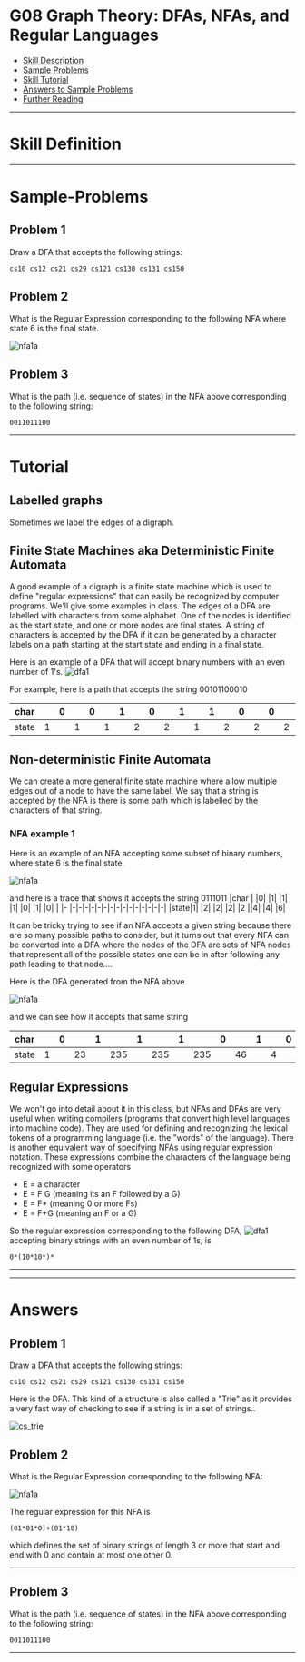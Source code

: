 # G08 Graph Theory: DFAs, NFAs, and Regular Languages



* [Skill Description](#skill-description)
* [Sample Problems](#Sample-Problems)
* [Skill Tutorial](#Tutorial)
* [Answers to Sample Problems](#Answers)
* [Further Reading](#Reading)

---


# Skill Definition




---

# Sample-Problems

## Problem 1
Draw a DFA that accepts the following strings:
```
cs10 cs12 cs21 cs29 cs121 cs130 cs131 cs150
```

## Problem 2
What is the Regular Expression corresponding to the following NFA where state 6 is the final state.

![nfa1a](nfa1a.png)

## Problem 3
What is the path (i.e. sequence of states) in the NFA above corresponding to the following string:
```
0011011100
```

---

# Tutorial

## Labelled graphs
Sometimes we label the edges of a digraph.

## Finite State Machines aka Deterministic Finite Automata
A good example of a digraph is a finite state machine which is used to define "regular expressions" that can easily
be recognized by computer programs. We'll give some examples in class. The edges of a DFA are labelled with characters from some alphabet. One of the nodes is identified as the start state, and one or more nodes are final states. A string of characters
is accepted by the DFA if it can be generated by a character labels on a path starting at the start state and ending in a final state.

Here is an example of a DFA that will accept binary numbers with an even number of 1's.
![dfa1](dfa1.png)

For example, here is a path that accepts the string 00101100010

|char | |0| |0| |1 ||0| |1| |1| |0| |0| |0| |1| |0| |
|-    |-|-|-|-|-|-|-|-|-|-|-|-|-|-|-|-|-|-|-|-|-|-|-|
|state|1| |1| |1| |2| |2| |1| |2| |2| |2| |2| |1| |1|


## Non-deterministic Finite Automata
We can create a more general finite state machine where allow multiple edges out of a node to have the same label.
We say that a string is accepted by the NFA is there is some path which is labelled by the characters of that string.

### NFA example 1
Here is an example of an NFA accepting some subset of binary numbers, where state 6 is the final state.

![nfa1a](nfa1a.png)

and here is a trace that shows it accepts the string 0111011
|char | |0| |1| |1| |1| |0| |1| |0| |
|-    |-|-|-|-|-|-|-|-|-|-|-|-|-|-|-|
|state|1| |2| |2| |2| |2 ||4| |4| |6|

It can be tricky trying to see if an NFA accepts a given string because there are so many possible paths to consider,
but it turns out that every NFA can be converted into a DFA where the nodes of the DFA are sets of NFA nodes that
represent all of the possible states one can be in after following any path leading to that node....

Here is the DFA generated from the NFA above

![nfa1a](nfa1b.png)

and we can see how it accepts that same string

|char | |0|  |1|   |1|   |1|   |0|  |1| |0| |
|-    |-|-|- |-|-  |-|-  |-|-  |-|- |-|-|-|-|
|state|1| |23| |235| |235| |235| |46| |4| |6|


## Regular Expressions

We won't go into detail about it in this class, but NFAs and DFAs are very useful when writing compilers (programs that
convert high level languages into machine code). They are used for defining and recognizing the lexical tokens of a
programming language (i.e. the "words" of the language). There is another equivalent way of specifying NFAs using
regular expression notation. These expressions combine the characters of the language being recognized with some operators
* E = a character
* E = F G   (meaning its an F followed by a G)
* E = F*  (meaning 0 or more Fs)
* E = F+G (meaning an F or a G)

So the regular expression corresponding to the following DFA, 
![dfa1](dfa1.png)
accepting binary strings with an even number of 1s, is

```
0*(10*10*)*
```


---
---

# Answers

## Problem 1
Draw a DFA that accepts the following strings:
```
cs10 cs12 cs21 cs29 cs121 cs130 cs131 cs150
```
Here is the DFA. This kind of a structure is also called a "Trie" as it provides a very fast way
of checking to see if a string is in a set of strings..

![cs_trie](cs_trie.png)


## Problem 2
What is the Regular Expression corresponding to the following NFA:

![nfa1a](nfa1a.png)

The  regular expression for this NFA is 
```
(01*01*0)+(01*10)
```
which defines the set of binary strings of length 3 or more that start and end with 0 and contain at most one other 0.


---

## Problem 3
What is the path (i.e. sequence of states) in the NFA above corresponding to the following string:
```
0011011100
```

---
